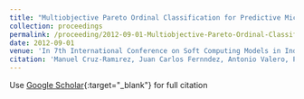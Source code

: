 ```yaml
---
title: "Multiobjective Pareto Ordinal Classification for Predictive Microbiology"
collection: proceedings
permalink: /proceeding/2012-09-01-Multiobjective-Pareto-Ordinal-Classification-for-Predictive-Microbiology
date: 2012-09-01
venue: 'In 7th International Conference on Soft Computing Models in Industrial and Environmental Applications (SOCO12)'
citation: 'Manuel Cruz-Ramırez, Juan Carlos Fernndez, Antonio Valero, Pedro Antonio Gutirrez, Csar Hervs-Martınez, &quot;Multiobjective Pareto Ordinal Classification for Predictive Microbiology.&quot; In 7th International Conference on Soft Computing Models in Industrial and Environmental Applications (SOCO12), Advances in Intelligent Systems and Computing, Vol. 188, 2012, Ostrava, Czech Republic, pp.153-162.'
---
```

Use [Google Scholar](https://scholar.google.com/scholar?q=Multiobjective+Pareto+Ordinal+Classification+for+Predictive+Microbiology){:target="_blank"} for full citation